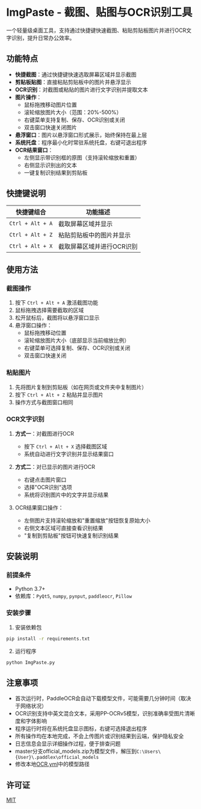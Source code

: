 # ImgPaste - 截图、贴图与OCR识别工具

一个轻量级桌面工具，支持通过快捷键快速截图、粘贴剪贴板图片并进行OCR文字识别，提升日常办公效率。

## 功能特点

- **快捷截图**：通过快捷键快速选取屏幕区域并显示截图
- **剪贴板贴图**：直接粘贴剪贴板中的图片并悬浮显示
- **OCR识别**：对截图或粘贴的图片进行文字识别并提取文本
- **图片操作**：
  - 鼠标拖拽移动图片位置
  - 滚轮缩放图片大小（范围：20%-500%）
  - 右键菜单支持复制、保存、OCR识别或关闭
  - 双击窗口快速关闭图片
- **悬浮窗口**：图片以悬浮窗口形式展示，始终保持在最上层
- **系统托盘**：程序最小化时常驻系统托盘，右键可退出程序
- **OCR结果窗口**：
  - 左侧显示带识别框的原图（支持滚轮缩放和重置）
  - 右侧显示识别出的文本
  - 一键复制识别结果到剪贴板

## 快捷键说明

| 快捷键组合 | 功能描述 |
|---------|--------|
| `Ctrl + Alt + A` | 截取屏幕区域并显示 |
| `Ctrl + Alt + Z` | 粘贴剪贴板中的图片并显示 |
| `Ctrl + Alt + X` | 截取屏幕区域并进行OCR识别 |

## 使用方法

### 截图操作
1. 按下 `Ctrl + Alt + A` 激活截图功能
2. 鼠标拖拽选择需要截取的区域
3. 松开鼠标后，截图将以悬浮窗口显示
4. 悬浮窗口操作：
   - 鼠标拖拽移动位置
   - 滚轮缩放图片大小（底部显示当前缩放比例）
   - 右键菜单可选择复制、保存、OCR识别或关闭
   - 双击窗口快速关闭

### 粘贴图片
1. 先将图片复制到剪贴板（如在网页或文件夹中复制图片）
2. 按下 `Ctrl + Alt + Z` 粘贴并显示图片
3. 操作方式与截图窗口相同

### OCR文字识别
1. **方式一**：对截图进行OCR
   - 按下 `Ctrl + Alt + X` 选择截图区域
   - 系统自动进行文字识别并显示结果窗口

2. **方式二**：对已显示的图片进行OCR
   - 右键点击图片窗口
   - 选择"OCR识别"选项
   - 系统将识别图片中的文字并显示结果

3. OCR结果窗口操作：
   - 左侧图片支持滚轮缩放和"重置缩放"按钮恢复原始大小
   - 右侧文本区域可直接查看识别结果
   - "复制到剪贴板"按钮可快速复制识别结果

## 安装说明

### 前提条件
- Python 3.7+
- 依赖库：`PyQt5`, `numpy`, `pynput`, `paddleocr`, `Pillow`

### 安装步骤

1. 安装依赖包
```bash
pip install -r requirements.txt
```

2. 运行程序
```bash
python ImgPaste.py
```

## 注意事项

- 首次运行时，PaddleOCR会自动下载模型文件，可能需要几分钟时间（取决于网络状况）
- OCR识别支持中英文混合文本，采用PP-OCRv5模型，识别准确率受图片清晰度和字体影响
- 程序运行时将在系统托盘显示图标，右键可选择退出程序
- 所有操作均在本地完成，不会上传图片或识别结果到云端，保护隐私安全
- 日志信息会显示详细操作过程，便于排查问题
- master分支official_models.zip为模型文件，解压到`C:\Users\{User}\.paddlex\official_models`
- 修改本地[OCR.yml](C:\Users\{User}\AppData\Local\Programs\Python\Python311\Lib\site-packages\paddlex\configs\pipelines)中的模型路径


## 许可证

[MIT](LICENSE)